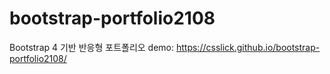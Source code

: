 # bootstrap-portfolio2108
Bootstrap 4 기반 반응형 포트폴리오
demo: https://csslick.github.io/bootstrap-portfolio2108/
